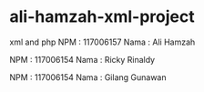 ali-hamzah-xml-project
======================

xml and php
NPM : 117006157
Nama : Ali Hamzah

NPM : 117006154
Nama : Ricky Rinaldy

NPM : 117006154
Nama : Gilang Gunawan
